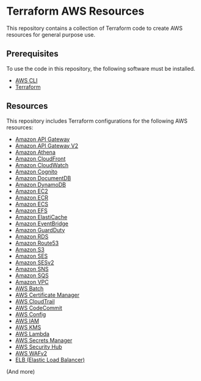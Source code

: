 # Terraform AWS Resources

This repository contains a collection of Terraform code to create AWS resources for general purpose use.

## Prerequisites

To use the code in this repository, the following software must be installed.

- [AWS CLI](https://aws.amazon.com/cli/)
- [Terraform](https://www.terraform.io/downloads.html)

## Resources

This repository includes Terraform configurations for the following AWS resources:

- [Amazon API Gateway](./apigateway)
- [Amazon API Gateway V2](./apigateway_v2)
- [Amazon Athena](./athena)
- [Amazon CloudFront](./cloudfront)
- [Amazon CloudWatch](./cloudwatch)
- [Amazon Cognito](./cognito)
- [Amazon DocumentDB](./documentdb)
- [Amazon DynamoDB](./dynamodb)
- [Amazon EC2](./ec2)
- [Amazon ECR](./ecr)
- [Amazon ECS](./ecs)
- [Amazon EFS](./efs)
- [Amazon ElastiCache](./elasticache)
- [Amazon EventBridge](./eventbridge)
- [Amazon GuardDuty](./guardduty)
- [Amazon RDS](./rds)
- [Amazon Route53](./route53)
- [Amazon S3](./s3)
- [Amazon SES](./ses)
- [Amazon SESv2](./ses_v2)
- [Amazon SNS](./sns)
- [Amazon SQS](./sqs)
- [Amazon VPC](./vpc)
- [AWS Batch](./batch)
- [AWS Certificate Manager](./acm)
- [AWS CloudTrail](./cloudtrail)
- [AWS CodeCommit](./codecommit)
- [AWS Config](./config)
- [AWS IAM](./iam)
- [AWS KMS](./kms)
- [AWS Lambda](./lambda)
- [AWS Secrets Manager](./secretsmanager)
- [AWS Security Hub](./securityhub)
- [AWS WAFv2](./wafv2)
- [ELB (Elastic Load Balancer)](./elb)

(And more)
